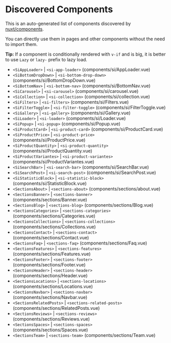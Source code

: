 # Discovered Components

This is an auto-generated list of components discovered by [nuxt/components](https://github.com/nuxt/components).

You can directly use them in pages and other components without the need to import them.

**Tip:** If a component is conditionally rendered with `v-if` and is big, it is better to use `Lazy` or `lazy-` prefix to lazy load.

- `<SiAppLoader>` | `<si-app-loader>` (components/si/AppLoader.vue)
- `<SiBottomDropDown>` | `<si-bottom-drop-down>` (components/si/BottomDropDown.vue)
- `<SiBottomNav>` | `<si-bottom-nav>` (components/si/BottomNav.vue)
- `<SiCarousel>` | `<si-carousel>` (components/si/carousel.vue)
- `<SiCollection>` | `<si-collection>` (components/si/collection.vue)
- `<SiFilters>` | `<si-filters>` (components/si/Filters.vue)
- `<SiFilterToggle>` | `<si-filter-toggle>` (components/si/FilterToggle.vue)
- `<SiGallery>` | `<si-gallery>` (components/si/Gallery.vue)
- `<SiLoader>` | `<si-loader>` (components/si/Loader.vue)
- `<SiPopup>` | `<si-popup>` (components/si/Popup.vue)
- `<SiProductCard>` | `<si-product-card>` (components/si/ProductCard.vue)
- `<SiProductPrice>` | `<si-product-price>` (components/si/ProductPrice.vue)
- `<SiProductQuantity>` | `<si-product-quantity>` (components/si/ProductQuantity.vue)
- `<SiProductVariantes>` | `<si-product-variantes>` (components/si/ProductVariantes.vue)
- `<SiSearchBar>` | `<si-search-bar>` (components/si/SearchBar.vue)
- `<SiSearchPost>` | `<si-search-post>` (components/si/SearchPost.vue)
- `<SiStatisticBlock>` | `<si-statistic-block>` (components/si/StatisticBlock.vue)
- `<SectionsAbout>` | `<sections-about>` (components/sections/about.vue)
- `<SectionsBanner>` | `<sections-banner>` (components/sections/Banner.vue)
- `<SectionsBlog>` | `<sections-blog>` (components/sections/Blog.vue)
- `<SectionsCategories>` | `<sections-categories>` (components/sections/Categories.vue)
- `<SectionsCollections>` | `<sections-collections>` (components/sections/Collections.vue)
- `<SectionsContact>` | `<sections-contact>` (components/sections/Contact.vue)
- `<SectionsFaq>` | `<sections-faq>` (components/sections/Faq.vue)
- `<SectionsFeatures>` | `<sections-features>` (components/sections/Features.vue)
- `<SectionsFooter>` | `<sections-footer>` (components/sections/Footer.vue)
- `<SectionsHeader>` | `<sections-header>` (components/sections/Header.vue)
- `<SectionsLocations>` | `<sections-locations>` (components/sections/Locations.vue)
- `<SectionsNavbar>` | `<sections-navbar>` (components/sections/Navbar.vue)
- `<SectionsRelatedPosts>` | `<sections-related-posts>` (components/sections/RelatedPosts.vue)
- `<SectionsReviews>` | `<sections-reviews>` (components/sections/Reviews.vue)
- `<SectionsSpaces>` | `<sections-spaces>` (components/sections/Spaces.vue)
- `<SectionsTeam>` | `<sections-team>` (components/sections/Team.vue)
